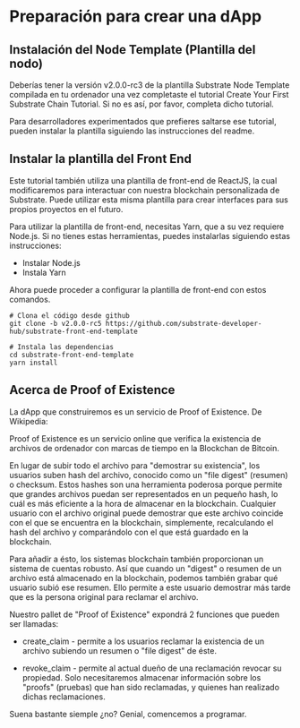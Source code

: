 # Preparación para crear una dApp

## Instalación del Node Template (Plantilla del nodo)

Deberías tener la versión v2.0.0-rc3 de la plantilla Substrate Node Template compilada en tu ordenador una vez completaste el tutorial Create Your First Substrate Chain Tutorial. Si no es así, por favor, completa dicho tutorial.

Para desarrolladores experimentados que prefieres saltarse ese tutorial, pueden instalar la plantilla siguiendo las instrucciones del readme.

## Instalar la plantilla del Front End

Este tutorial también utiliza una plantilla de front-end de ReactJS, la cual modificaremos para interactuar con nuestra blockchain personalizada de Substrate. Puede utilizar esta misma plantilla para crear interfaces para sus propios proyectos en el futuro.

Para utilizar la plantilla de front-end, necesitas Yarn, que a su vez requiere Node.js. Si no tienes estas herramientas, puedes instalarlas siguiendo estas instrucciones:

- Instalar Node.js
- Instala Yarn

Ahora puede proceder a configurar la plantilla de front-end con estos comandos.

~~~
# Clona el código desde github
git clone -b v2.0.0-rc5 https://github.com/substrate-developer-hub/substrate-front-end-template

# Instala las dependencias
cd substrate-front-end-template
yarn install
~~~

## Acerca de Proof of Existence

La dApp que construiremos es un servicio de Proof of Existence. De Wikipedia:

Proof of Existence es un servicio online que verifica la existencia de archivos de ordenador con marcas de tiempo en la Blockchan de Bitcoin.

En lugar de subir todo el archivo para "demostrar su existencia", los usuarios suben hash del archivo, conocido como un "file digest" (resumen) o checksum. Estos hashes son una herramienta poderosa porque permite que grandes archivos puedan ser representados en un pequeño hash, lo cuál es más eficiente a la hora de almacenar en la blockchain. Cualquier usuario con el archivo original puede demostrar que este archivo coincide con el que se encuentra en la blockchain, simplemente, recalculando el hash del archivo y comparándolo con el que está guardado en la blockchain.

Para añadir a ésto, los sistemas blockchain también proporcionan un sistema de cuentas robusto. Así que cuando un "digest" o resumen de un archivo está almacenado en la blockchain, podemos también grabar qué usuario subió ese resumen. Ello permite a este usuario demostrar más tarde que es la persona original para reclamar el archivo.

Nuestro pallet de "Proof of Existence" expondrá 2 funciones que pueden ser llamadas:

- create_claim - permite a los usuarios reclamar la existencia de un archivo subiendo un resumen o "file digest" de éste.

- revoke_claim - permite al actual dueño de una reclamación revocar su propiedad.
Solo necesitaremos almacenar información sobre los "proofs" (pruebas) que han sido reclamadas, y quienes han realizado dichas reclamaciones.

Suena bastante siemple ¿no? Genial, comencemos a programar.
